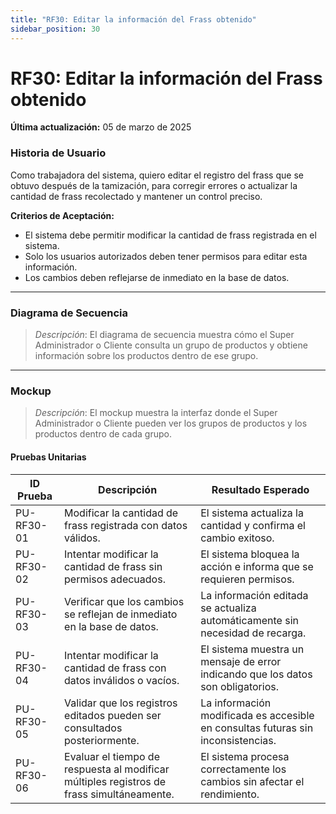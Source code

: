 ```yaml
---
title: "RF30: Editar la información del Frass obtenido"  
sidebar_position: 30
---
```


# RF30: Editar la información del Frass obtenido

**Última actualización:** 05 de marzo de 2025

### Historia de Usuario
Como trabajadora del sistema, quiero editar el registro del frass que se obtuvo después de la tamización, para corregir errores o actualizar la cantidad de frass recolectado y mantener un control preciso.


  **Criterios de Aceptación:**
  - El sistema debe permitir modificar la cantidad de frass registrada en el sistema.
  - Solo los usuarios autorizados deben tener permisos para editar esta información.
  - Los cambios deben reflejarse de inmediato en la base de datos.

---

### Diagrama de Secuencia

> *Descripción*: El diagrama de secuencia muestra cómo el Super Administrador o Cliente consulta un grupo de productos y obtiene información sobre los productos dentro de ese grupo.

---

### Mockup

> *Descripción*: El mockup muestra la interfaz donde el Super Administrador o Cliente pueden ver los grupos de productos y los productos dentro de cada grupo.

#### Pruebas Unitarias 
| ID Prueba  | Descripción                                               | Resultado Esperado  |
|------------|-----------------------------------------------------------|---------------------|
| PU-RF30-01 | Modificar la cantidad de frass registrada con datos válidos. | El sistema actualiza la cantidad y confirma el cambio exitoso. |
| PU-RF30-02 | Intentar modificar la cantidad de frass sin permisos adecuados. | El sistema bloquea la acción e informa que se requieren permisos. |
| PU-RF30-03 | Verificar que los cambios se reflejan de inmediato en la base de datos. | La información editada se actualiza automáticamente sin necesidad de recarga. |
| PU-RF30-04 | Intentar modificar la cantidad de frass con datos inválidos o vacíos. | El sistema muestra un mensaje de error indicando que los datos son obligatorios. |
| PU-RF30-05 | Validar que los registros editados pueden ser consultados posteriormente. | La información modificada es accesible en consultas futuras sin inconsistencias. |
| PU-RF30-06 | Evaluar el tiempo de respuesta al modificar múltiples registros de frass simultáneamente. | El sistema procesa correctamente los cambios sin afectar el rendimiento. |
